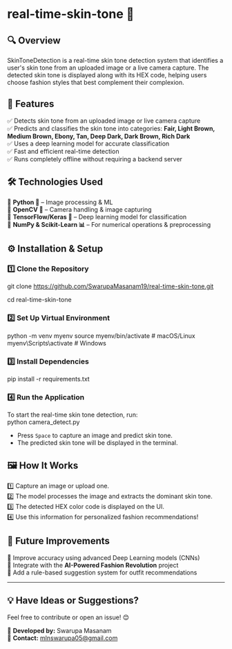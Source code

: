 # real-time-skin-tone 🎨

## 🔍 Overview  
SkinToneDetection is a real-time skin tone detection system that identifies a user's skin tone from an uploaded image or a live camera capture. The detected skin tone is displayed along with its HEX code, helping users choose fashion styles that best complement their complexion.  

## 📌 Features  
✅ Detects skin tone from an uploaded image or live camera capture  
✅ Predicts and classifies the skin tone into categories: **Fair, Light Brown, Medium Brown, Ebony, Tan, Deep Dark, Dark Brown, Rich Dark**  
✅ Uses a deep learning model for accurate classification  
✅ Fast and efficient real-time detection  
✅ Runs completely offline without requiring a backend server  


## 🛠️ Technologies Used  
🔹 **Python 🐍** – Image processing & ML  
🔹 **OpenCV 🎥** – Camera handling & image capturing  
🔹 **TensorFlow/Keras 🤖** – Deep learning model for classification  
🔹 **NumPy & Scikit-Learn 📊** – For numerical operations & preprocessing  

## ⚙️ Installation & Setup  

### 1️⃣ Clone the Repository  

git clone https://github.com/SwarupaMasanam19/real-time-skin-tone.git 


cd real-time-skin-tone


### 2️⃣ Set Up Virtual Environment  

python -m venv myenv
source myenv/bin/activate  # macOS/Linux
myenv\Scripts\activate     # Windows


### 3️⃣ Install Dependencies  

pip install -r requirements.txt


### 4️⃣ Run the Application  
To start the real-time skin tone detection, run:  
python camera_detect.py

- Press `Space` to capture an image and predict skin tone.  
- The predicted skin tone will be displayed in the terminal.  

## **🖼️ How It Works**  
1️⃣ Capture an image or upload one.  
2️⃣ The model processes the image and extracts the dominant skin tone.  
3️⃣ The detected HEX color code is displayed on the UI.  
4️⃣ Use this information for personalized fashion recommendations!  

## 🚀 Future Improvements  
🔹 Improve accuracy using advanced Deep Learning models (CNNs)  
🔹 Integrate with the **AI-Powered Fashion Revolution** project  
🔹 Add a rule-based suggestion system for outfit recommendations  

---

## 💡 Have Ideas or Suggestions?  
Feel free to contribute or open an issue! 😊  

📌 **Developed by:** Swarupa Masanam  
📧 **Contact:** mlnswarupa05@gmail.com  

